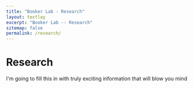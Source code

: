 ```yaml
---
title: "Booker Lab - Research"
layout: textlay
excerpt: "Booker Lab -- Research"
sitemap: false
permalink: /research/
---
```


# Research

I'm going to fill this in with truly exciting information that will blow you mind
